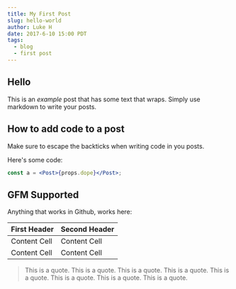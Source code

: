 ```yaml
---
title: My First Post
slug: hello-world
author: Luke H
date: 2017-6-10 15:00 PDT
tags:
  - blog
  - first post
---
```

## Hello
This is an _example_ post that has some text that wraps. Simply use markdown to write your posts.

## How to add code to a post
Make sure to escape the backticks when writing code in you posts.

Here's some code:
```jsx
const a = <Post>{props.dope}</Post>;
```

## GFM Supported
Anything that works in Github, works here:

| First Header  | Second Header |
| ------------- | ------------- |
| Content Cell  | Content Cell  |
| Content Cell  | Content Cell  |

> This is a quote. This is a quote. This is a quote. This is a quote. This is a quote. This is a quote. This is a quote. This is a quote.
